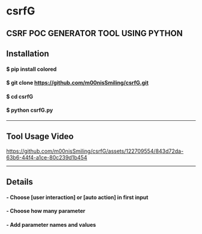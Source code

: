 # csrfG
CSRF POC GENERATOR TOOL USING PYTHON
-------------------------------------------------------------------------------------------
## Installation
#### $ pip install colored 
#### $ git clone https://github.com/m00nisSmiling/csrfG.git
#### $ cd csrfG 
#### $ python csrfG.py 
-------------------------------------------------------------------------------------------
## Tool Usage Video
https://github.com/m00nisSmiling/csrfG/assets/122709554/843d72da-63b6-44f4-a1ce-80c239d1b454

--------------------------------------------------------------------------------------------
## Details
#### - Choose [user interaction] or [auto action] in first input
#### - Choose how many parameter 
#### - Add parameter names and values



